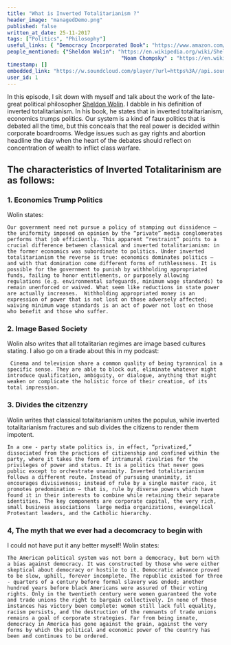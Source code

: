 ```yaml
---
title: "What is Inverted Totalitarianism ?"
header_image: "managedDemo.png"
published: false
written_at_date: 25-11-2017
tags: ["Politics", "Philosophy"]
useful_links: { "Democracy Incorporated Book": "https://www.amazon.com/Democracy-Incorporated-Managed-Inverted-Totalitarianism/dp/069114589X" }
people_mentioned: {"Sheldon Wolin": "https://en.wikipedia.org/wiki/Sheldon_Wolin",
									 "Noam Chompsky" : "https://en.wikipedia.org/wiki/Noam_Chomsky" }
timestamp: []
embedded_link: "https://w.soundcloud.com/player/?url=https%3A//api.soundcloud.com/tracks/332969831"
user_id: 1
---
```


In this episode, I sit down with myself and talk about the work of the late-great political philosopher [Sheldon Wolin](https://en.wikipedia.org/wiki/Sheldon_Wolin).  I dabble in his definition of inverted totalitarianism.  In his book, he states that in inverted totalitarianism, economics trumps politics.  Our system is a kind of faux politics that is debated all the time, but this conceals that the real power is decided within corporate boardrooms.  Wedge issues such as gay rights and abortion headline the day when the heart of the debates should reflect on concentration of wealth to inflict class warfare.  


## The characteristics of Inverted Totalitarinism are as follows:



### 1. Economics Trump Politics
Wolin states:

``` text
Our government need not pursue a policy of stamping out dissidence — the uniformity imposed on opinion by the “private” media conglomerates performs that job efficiently. This apparent “restraint” points to a crucial difference between classical and inverted totalitarianism: in the former economics was subordinate to politics. Under inverted totalitarianism the reverse is true: economics dominates politics — and with that domination come different forms of ruthlessness. It is possible for the government to punish by withholding appropriated funds, failing to honor entitlements, or purposely allowing regulations (e.g. environmental safeguards, minimum wage standards) to remain unenforced or waived. What seem like reductions in state power are actually increases.  Withholding appropriated money is an expression of power that is not lost on those adversely affected; waiving minimum wage standards is an act of power not lost on those who benefit and those who suffer.
```




### 2. Image Based Society
Wolin also writes that all totalitarian regimes are image based cultures stating.  I also go on a tirade about this in my podcast:

``` text
 Cinema and television share a common quality of being tyrannical in a specific sense. They are able to block out, eliminate whatever might introduce qualification, ambiguity, or dialogue, anything that might weaken or complicate the holistic force of their creation, of its total impression.
```


### 3. Divides the citzenzry
Wolin writes that classical totalitarianism unites the populus, while inverted totalitarianism fractures and sub divides the citizens to render them impotent.

``` text
In a one - party state politics is, in effect, “privatized,” dissociated from the practices of citizenship and confined within the party, where it takes the form of intramural rivalries for the privileges of power and status. It is a politics that never goes public except to orchestrate unanimity. Inverted totalitarianism follows a different route. Instead of pursuing unanimity, it encourages divisiveness; instead of rule by a single master race, it promotes predomination — that is, rule by diverse powers which have found it in their interests to combine while retaining their separate identities. The key components are corporate capital, the very rich, small business associations  large media organizations, evangelical Protestant leaders, and the Catholic hierarchy.
```


### 4,  The myth that we ever had a decomcracy to begin with
I could not have put it any better myself!  Wolin states:

``` text
The American political system was not born a democracy, but born with a bias against democracy. It was constructed by those who were either skeptical about democracy or hostile to it. Democratic advance proved to be slow, uphill, forever incomplete. The republic existed for three - quarters of a century before formal slavery was ended; another hundred years before black Americans were assured of their voting rights. Only in the twentieth century were women guaranteed the vote and trade unions the right to bargain collectively. In none of these instances has victory been complete: women still lack full equality, racism persists, and the destruction of the remnants of trade unions remains a goal of corporate strategies. Far from being innate, democracy in America has gone against the grain, against the very forms by which the political and economic power of the country has been and continues to be ordered.
```



